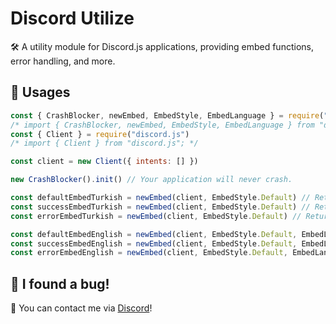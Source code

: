 # Discord Utilize
🛠️ A utility module for Discord.js applications, providing embed functions, error handling, and more.

## 🏅 Usages
```js
const { CrashBlocker, newEmbed, EmbedStyle, EmbedLanguage } = require("discord-utilize");
/* import { CrashBlocker, newEmbed, EmbedStyle, EmbedLanguage } from "discord-utilize"; */
const { Client } = require("discord.js")
/* import { Client } from "discord.js"; */

const client = new Client({ intents: [] })

new CrashBlocker().init() // Your application will never crash.

const defaultEmbedTurkish = newEmbed(client, EmbedStyle.Default) // Returns EmbedBuilder but it has title and color.
const successEmbedTurkish = newEmbed(client, EmbedStyle.Default) // Returns EmbedBuilder but it has title and color.
const errorEmbedTurkish = newEmbed(client, EmbedStyle.Default) // Returns EmbedBuilder but it has title and color.

const defaultEmbedEnglish = newEmbed(client, EmbedStyle.Default, EmbedLanguage.English) // Returns EmbedBuilder but it has title and color.
const successEmbedEnglish = newEmbed(client, EmbedStyle.Default, EmbedLanguage.English) // Returns EmbedBuilder but it has title and color.
const errorEmbedEnglish = newEmbed(client, EmbedStyle.Default, EmbedLanguage.English) // Returns EmbedBuilder but it has title and color.
```

## 🐞 I found a bug!
📱 You can contact me via [Discord](https://discord.gg/codebot)!